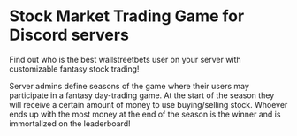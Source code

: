 # Stock Market Trading Game for Discord servers

Find out who is the best wallstreetbets user on your server with customizable fantasy stock trading!

Server admins define seasons of the game where their users may participate in a fantasy day-trading game. At the start of the season they will receive a certain amount of money to use buying/selling stock. Whoever ends up with the most money at the end of the season is the winner and is immortalized on the leaderboard!
